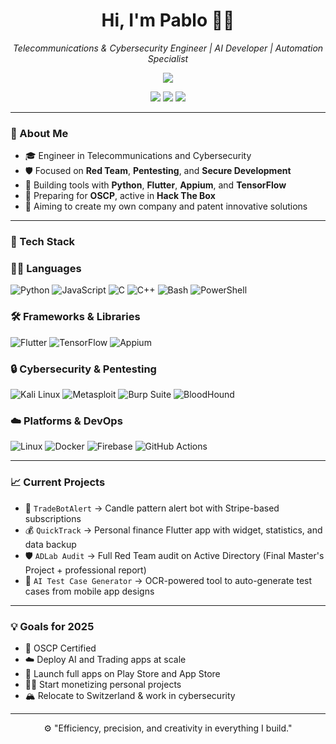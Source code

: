 <h1 align="center">Hi, I'm Pablo 👨‍💻</h1>

<p align="center">
  <em>Telecommunications & Cybersecurity Engineer | AI Developer | Automation Specialist</em>
</p>

<p align="center">
  <img src="https://readme-typing-svg.demolab.com?font=Fira+Code&size=22&pause=1000&color=39FF14&center=true&vCenter=true&width=435&lines=Offensive+Security+Engineer;AI+Automation+Builder;Python%2C+Bash%2C+PowerShell;Always+Learning%2C+Always+Breaking" />
</p>

<p align="center">
  <a href="https://www.linkedin.com/in/pabloinfosec" target="_blank"><img src="https://img.shields.io/badge/LinkedIn-blue?logo=linkedin&style=for-the-badge" /></a>
  <a href="mailto:pabloinfosec@gmail.com"><img src="https://img.shields.io/badge/Email-red?logo=gmail&style=for-the-badge" /></a>
  <a href="https://pabloinfosec.com" target="_blank"><img src="https://img.shields.io/badge/Portfolio-000000?logo=about.me&style=for-the-badge" /></a>
</p>

---

### 🧠 About Me

- 🎓 Engineer in Telecommunications and Cybersecurity  
- 🛡️ Focused on **Red Team**, **Pentesting**, and **Secure Development**  
- 🤖 Building tools with **Python**, **Flutter**, **Appium**, and **TensorFlow**
- 🧪 Preparing for **OSCP**, active in **Hack The Box**
- 🚀 Aiming to create my own company and patent innovative solutions

---

### 🔧 Tech Stack

### 👨‍💻 Languages
![Python](https://img.shields.io/badge/Python-2E3440?logo=python&logoColor=white)
![JavaScript](https://img.shields.io/badge/JavaScript-2E3440?logo=javascript&logoColor=white)
![C](https://img.shields.io/badge/C-2E3440?logo=c&logoColor=white)
![C++](https://img.shields.io/badge/C++-2E3440?logo=c%2B%2B&logoColor=white)
![Bash](https://img.shields.io/badge/Bash-2E3440?logo=gnu-bash&logoColor=white)
![PowerShell](https://img.shields.io/badge/PowerShell-2E3440?logo=powershell&logoColor=white)

### 🛠️ Frameworks & Libraries
![Flutter](https://img.shields.io/badge/Flutter-2E3440?logo=flutter&logoColor=white)
![TensorFlow](https://img.shields.io/badge/TensorFlow-2E3440?logo=tensorflow&logoColor=white)
![Appium](https://img.shields.io/badge/Appium-2E3440?logo=appium&logoColor=white)

### 🔒 Cybersecurity & Pentesting
![Kali Linux](https://img.shields.io/badge/Kali%20Linux-2E3440?logo=kalilinux&logoColor=white)
![Metasploit](https://img.shields.io/badge/Metasploit-2E3440?logo=metasploit&logoColor=white)
![Burp Suite](https://img.shields.io/badge/Burp%20Suite-2E3440?logo=burpsuite&logoColor=white)
![BloodHound](https://img.shields.io/badge/BloodHound-2E3440?logo=neo4j&logoColor=white)

### ☁️ Platforms & DevOps
![Linux](https://img.shields.io/badge/Linux-2E3440?logo=linux&logoColor=white)
![Docker](https://img.shields.io/badge/Docker-2E3440?logo=docker&logoColor=white)
![Firebase](https://img.shields.io/badge/Firebase-2E3440?logo=firebase&logoColor=white)
![GitHub Actions](https://img.shields.io/badge/GitHub%20Actions-2E3440?logo=github-actions&logoColor=white)

---

### 📈 Current Projects

- 🧠 `TradeBotAlert` → Candle pattern alert bot with Stripe-based subscriptions  
- 💰 `QuickTrack` → Personal finance Flutter app with widget, statistics, and data backup  
- 🛡️ `ADLab Audit` → Full Red Team audit on Active Directory (Final Master's Project + professional report)  
- 🤖 `AI Test Case Generator` → OCR-powered tool to auto-generate test cases from mobile app designs

---

### 💡 Goals for 2025

- 🚩 OSCP Certified  
- ☁️ Deploy AI and Trading apps at scale  
- 📱 Launch full apps on Play Store and App Store  
- 🧑‍💼 Start monetizing personal projects  
- 🏔️ Relocate to Switzerland & work in cybersecurity

---

<p align="center">
  ⚙️ "Efficiency, precision, and creativity in everything I build."
</p>
